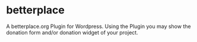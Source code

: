 # betterplace
A betterplace.org Plugin for Wordpress. Using the Plugin you may show the donation form and/or donation widget of your project. 
